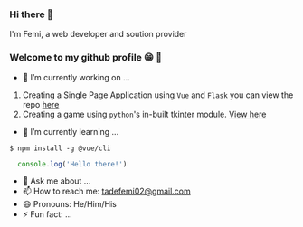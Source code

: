 ### Hi there 👋

I'm Femi, a web developer and soution provider

### Welcome to my github profile :grin: :tada:

- 🔭 I’m currently working on ...
1. Creating a Single Page Application using `Vue` and `Flask` you can view the repo [here](https://github.com/FemiBlack/flask-vue-building-spa)
2. Creating a game using `python`'s in-built tkinter module. [View here](https://github.com/FemiBlack/codex-gui)
- 🌱 I’m currently learning ...
```
$ npm install -g @vue/cli
```
```Javascript
  console.log('Hello there!')
```
- 💬 Ask me about ...
- 📫 How to reach me: tadefemi02@gmail.com
- 😄 Pronouns: He/Him/His
- ⚡ Fun fact: ...
